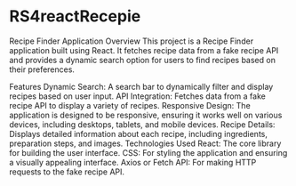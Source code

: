 # RS4reactRecepie

Recipe Finder Application
Overview
This project is a Recipe Finder application built using React. It fetches recipe data from a fake recipe API and provides a dynamic search option for users to find recipes based on their preferences.

Features
Dynamic Search: A search bar to dynamically filter and display recipes based on user input.
API Integration: Fetches data from a fake recipe API to display a variety of recipes.
Responsive Design: The application is designed to be responsive, ensuring it works well on various devices, including desktops, tablets, and mobile devices.
Recipe Details: Displays detailed information about each recipe, including ingredients, preparation steps, and images.
Technologies Used
React: The core library for building the user interface.
CSS: For styling the application and ensuring a visually appealing interface.
Axios or Fetch API: For making HTTP requests to the fake recipe API.
